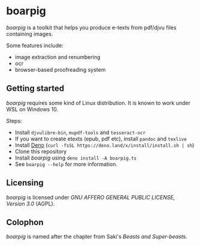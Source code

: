 # boarpig

*boarpig* is a toolkit that helps you produce e-texts from pdf/djvu files containing images.

Some features include:

* image extraction and renumbering
* ocr
* browser-based proofreading system

## Getting started

*boarpig* requires some kind of Linux distribution. It is known to work under WSL on Windows 10.

Steps:

* Install `djvulibre-bin`, `mupdf-tools` and `tesseract-ocr`
* If you want to create etexts (epub, pdf etc), install `pandoc` and `texlive`
* Install [Deno](https://deno.land/) (`curl -fsSL https://deno.land/x/install/install.sh | sh`)
* Clone this repository
* Install *boarpig* using `deno install -A boarpig.ts`
* See `boarpig --help` for more information.

## Licensing

*boarpig* is licensed under *GNU AFFERO GENERAL PUBLIC LICENSE, Version 3.0* (AGPL).

## Colophon

*boarpig* is named after the chapter from Saki's *Beasts and Super-beasts*.